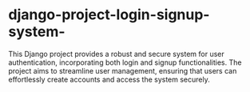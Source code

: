 # django-project-login-signup-system-
This Django project provides a robust and secure system for user authentication, incorporating both login and signup functionalities. The project aims to streamline user management, ensuring that users can effortlessly create accounts and access the system securely.
